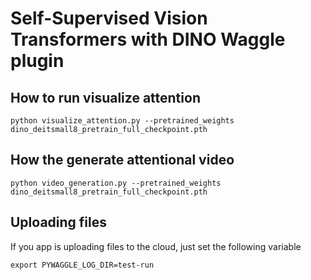 # Self-Supervised Vision Transformers with DINO Waggle plugin

## How to run visualize attention

`python visualize_attention.py --pretrained_weights dino_deitsmall8_pretrain_full_checkpoint.pth`

## How the generate attentional video

`python video_generation.py --pretrained_weights dino_deitsmall8_pretrain_full_checkpoint.pth`

## Uploading files

If you app is uploading files to the cloud, just set the following variable

`export PYWAGGLE_LOG_DIR=test-run`
